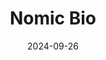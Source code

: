 ---  
layout: startup_page  
title: "Nomic Bio"  
id: "nomic.bio"  
permalink: "/nomicbionomic.bio09262024/"  
website: "https://nomic.bio/"  
funding_round: "Series B"  
funding_amount: "$42M"  
investors: "AVANT BIO"  
about: "Nomic Bio is a biotechnology company specializing in protein profiling services using its groundbreaking nELISA platform, known for its high-throughput capabilities. The company's technology positions it at the forefront of the field, offering efficient and advanced protein analysis."  
markets: "Life Sciences, HealthTech, Biotech, Biotechnology, Health Diagnostics, Nanotechnology"  
hq: "Montreal, Quebec, Canada"  
founded_year: "2017"  
linkedin: "https://www.linkedin.com/company/nomicbio"  
twitter: "https://twitter.com/nomicbio"  
instagram: ""  
facebook: ""  
crunchbase: "https://www.crunchbase.com/organization/nplex-biosciences"  
pitchbook: "https://pitchbook.com/profiles/company/277833-97"  

date_display: "26-Sep-2024"  
date: "2024-09-26"

# SEO Optimization  
meta_title: "Nomic Bio - Series B Funding ($42M)"  
meta_description: "Nomic Bio, Nomic Bio is a biotechnology company specializing in protein profiling services using its groundbreaking nELISA platform, known for its high-throughpu..."  
meta_keywords: "Nomic Bio, Life Sciences, HealthTech, Biotech, Biotechnology, Health Diagnostics, Nanotechnology, Series B funding"  
canonical_url: "https://startup.projectstartups.com/nomicbionomic.bio09262024/"  
---